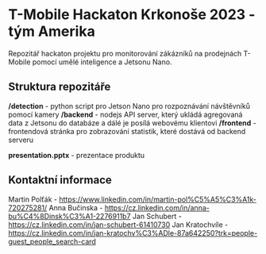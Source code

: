# T-Mobile Hackaton Krkonoše 2023 - tým Amerika
Repozitář hackaton projektu pro monitorování zákázníků na prodejnách T-Mobile pomocí umělé inteligence a Jetsonu Nano.

## Struktura repozitáře
**/detection** - python script pro Jetson Nano pro rozpoznávání návštěvníků pomocí kamery
**/backend** - nodejs API server, který ukládá agregovaná data z Jetsonu do databáze a dálé je posílá webovému klientovi
**/frontend** - frontendová stránka pro zobrazování statistik, které dostává od backend serveru

**presentation.pptx** - prezentace produktu

## Kontaktní informace
Martin Polťák - https://www.linkedin.com/in/martin-pol%C5%A5%C3%A1k-720275281/
Anna Bučinska - https://cz.linkedin.com/in/anna-bu%C4%8Dinsk%C3%A1-2276911b7
Jan Schubert - https://cz.linkedin.com/in/jan-schubert-61410730
Jan Kratochvíle - https://cz.linkedin.com/in/jan-kratochv%C3%ADle-87a642250?trk=people-guest_people_search-card

